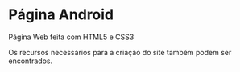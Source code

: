# Página Android
 Página Web feita com HTML5 e CSS3
 
 Os recursos necessários para a criação do site também podem ser encontrados.
